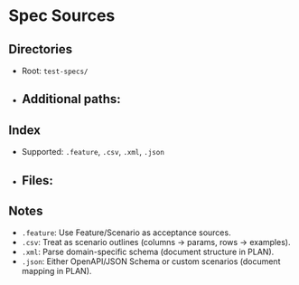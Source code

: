 # Spec Sources

## Directories

- Root: `test-specs/`
- ## Additional paths:

## Index

- Supported: `.feature`, `.csv`, `.xml`, `.json`
- ## Files:

## Notes

- `.feature`: Use Feature/Scenario as acceptance sources.
- `.csv`: Treat as scenario outlines (columns → params, rows → examples).
- `.xml`: Parse domain-specific schema (document structure in PLAN).
- `.json`: Either OpenAPI/JSON Schema or custom scenarios (document mapping in PLAN).
